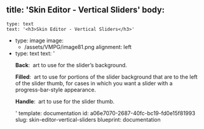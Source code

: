 title: 'Skin Editor - Vertical Sliders'
body:
  -
    type: text
    text: '<h3>Skin Editor - Vertical Sliders</h3>'
  -
    type: image
    image:
      - /assets/VMPG/image81.png
    alignment: left
  -
    type: text
    text: '<p><strong>Back</strong>: &nbsp;art to use for the slider’s background.</p><p><strong>Filled</strong>: &nbsp;art to use for portions of the slider background that are to the left of the slider thumb, for cases in which you want a slider with a progress-bar-style appearance.</p><p><strong>Handle</strong>: &nbsp;art to use for the slider thumb.&nbsp;&nbsp;</p>'
template: documentation
id: a06e7070-2687-40fc-bc19-fd0e15f81993
slug: skin-editor-vertical-sliders
blueprint: documentation
